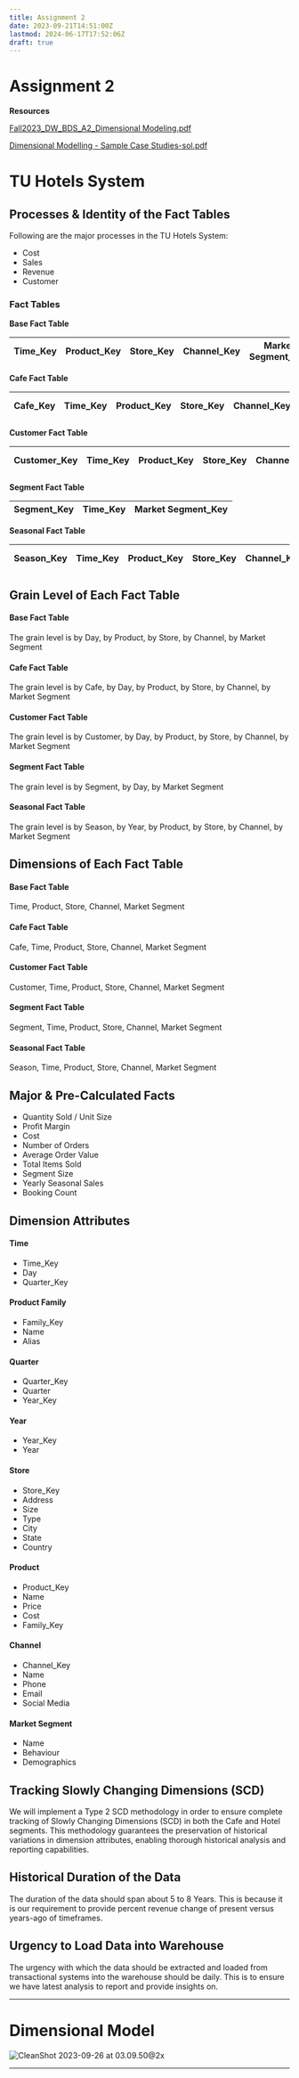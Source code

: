 ```yaml
---
title: Assignment 2
date: 2023-09-21T14:51:00Z
lastmod: 2024-06-17T17:52:06Z
draft: true
---
```


# Assignment 2

**Resources**

[Fall2023_DW_BDS_A2_Dimensional Modeling.pdf](assets/Fall2023_DW_BDS_A2_Dimensional%20Modeling-20230921151937-rekl8sn.pdf)

[Dimensional Modelling - Sample Case Studies-sol.pdf](assets/Dimensional%20Modeling-%20Sample%20Case%20Studies-sol-20230923212802-wek2zpq.pdf)

# TU Hotels System

## Processes & Identity of the Fact Tables

Following are the major processes in the TU Hotels System:

* Cost
* Sales
* Revenue
* Customer

### Fact Tables

**Base Fact Table**

|Time_Key|Product_Key|Store_Key|Channel_Key|Market Segment_Key|
| :--------: | -------------| -----------| -------------| --------------------|

**Cafe Fact Table**

|Cafe_Key|Time_Key|Product_Key|Store_Key|Channel_Key|Market Segment_Key|
| :--------: | ----------| -------------| -----------| -------------| --------------------|

**Customer Fact Table**

|Customer_Key|Time_Key|Product_Key|Store_Key|Channel_Key|Market Segment_Key|
| :------------: | ----------| -------------| -----------| -------------| --------------------|

**Segment Fact Table**

|Segment_Key|Time_Key|Market Segment_Key|
| :-----------: | ----------| --------------------|

**Seasonal Fact Table**

|Season_Key|Time_Key|Product_Key|Store_Key|Channel_Key|Market Segment_Key|
| :----------: | ----------| -------------| -----------| -------------| --------------------|

## Grain Level of Each Fact Table

#### Base Fact Table

The grain level is by Day, by Product, by Store, by Channel, by Market Segment

#### Cafe Fact Table

The grain level is by Cafe, by Day, by Product, by Store, by Channel, by Market Segment

#### Customer Fact Table

The grain level is by Customer, by Day, by Product, by Store, by Channel, by Market Segment

#### Segment Fact Table

The grain level is by Segment, by Day, by Market Segment

#### Seasonal Fact Table

The grain level is by Season, by Year, by Product, by Store, by Channel, by Market Segment

## Dimensions of Each Fact Table

#### Base Fact Table

Time, Product, Store, Channel, Market Segment

#### Cafe Fact Table

Cafe, Time, Product, Store, Channel, Market Segment

#### Customer Fact Table

Customer, Time, Product, Store, Channel, Market Segment

#### Segment Fact Table

Segment, Time, Product, Store, Channel, Market Segment

#### Seasonal Fact Table

Season, Time, Product, Store, Channel, Market Segment

## Major & Pre-Calculated Facts

* Quantity Sold / Unit Size
* Profit Margin
* Cost
* Number of Orders
* Average Order Value
* Total Items Sold
* Segment Size
* Yearly Seasonal Sales
* Booking Count

## Dimension Attributes

#### Time

* Time_Key
* Day
* Quarter_Key

#### Product Family

* Family_Key
* Name
* Alias

#### Quarter

* Quarter_Key
* Quarter
* Year_Key

#### Year

* Year_Key
* Year

#### Store

* Store_Key
* Address
* Size
* Type
* City
* State
* Country

#### Product

* Product_Key
* Name
* Price
* Cost
* Family_Key

#### Channel

* Channel_Key
* Name
* Phone
* Email
* Social Media

#### Market Segment

* Name
* Behaviour
* Demographics

## Tracking Slowly Changing Dimensions (SCD)

We will implement a Type 2 SCD methodology in order to ensure complete tracking of Slowly Changing Dimensions (SCD) in both the Cafe and Hotel segments. This methodology guarantees the preservation of historical variations in dimension attributes, enabling thorough historical analysis and reporting capabilities.

## Historical Duration of the Data

The duration of the data should span about 5 to 8 Years. This is because it is our requirement to provide percent revenue change of present versus years-ago of timeframes.

## Urgency to Load Data into Warehouse

The urgency with which the data should be extracted and loaded from transactional systems into the warehouse should be daily. This is to ensure we have latest analysis to report and provide insights on.

---

# Dimensional Model

​![CleanShot 2023-09-26 at 03.09.50@2x](assets/CleanShot%202023-09-26%20at%2003.09.50@2x-20230926031008-f2ervsv.png)​

---
